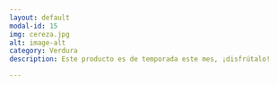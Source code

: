 ```yaml
---
layout: default
modal-id: 15
img: cereza.jpg
alt: image-alt
category: Verdura
description: Este producto es de temporada este mes, ¡disfrútalo!

---
```

